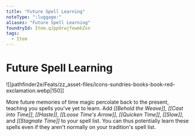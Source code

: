 ```yaml
---
title: "Future Spell Learning"
noteType: ":luggage:"
aliases: "Future Spell Learning"
foundryId: Item.qJppOrwjfewmkZsn
tags:
  - Item
---
```


# Future Spell Learning
![[pathfinder2e/Feats/zz_asset-files/icons-sundries-books-book-red-exclamation.webp|150]]

More future memories of time magic percolate back to the present, teaching you spells you've yet to learn. Add _[[Behold the Weave]]_, _[[Cast into Time]]_, _[[Haste]]_, _[[Loose Time's Arrow]]_, _[[Quicken Time]]_, _[[Slow]]_, and _[[Stagnate Time]]_ to your spell list. You can thus potentially learn these spells even if they aren't normally on your tradition's spell list.
